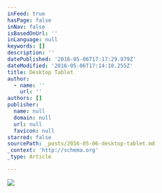 ```yaml
---
inFeed: true
hasPage: false
inNav: false
isBasedOnUrl: ''
inLanguage: null
keywords: []
description: ''
datePublished: '2016-05-06T17:17:29.879Z'
dateModified: '2016-05-06T17:14:10.255Z'
title: Desktop Tablet
author:
  - name: ''
    url: ''
authors: []
publisher:
  name: null
  domain: null
  url: null
  favicon: null
starred: false
sourcePath: _posts/2016-05-06-desktop-tablet.md
_context: 'http://schema.org'
_type: Article

---
```

![](https://the-grid-user-content.s3-us-west-2.amazonaws.com/8b0c130c-7869-4340-9079-1ad3d9a6ed49.jpg)